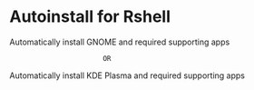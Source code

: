 # Autoinstall for Rshell

Automatically install GNOME and required supporting apps

                           OR

Automatically install KDE Plasma and required supporting apps
